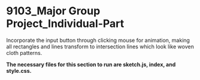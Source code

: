 # 9103_Major Group Project_Individual-Part
Incorporate the input button through clicking mouse for animation, making all rectangles and lines transform to intersection lines which look like woven cloth patterns.

**The necessary files for this section to run are sketch.js, index, and style.css.**
